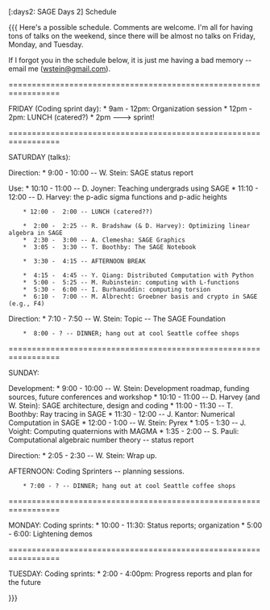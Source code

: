 [:days2: SAGE Days 2] Schedule

{{{
Here's a possible schedule.  Comments are welcome.   I'm all for
having tons of talks on the weekend, since there will be almost
no talks on Friday, Monday, and Tuesday.

If I forgot you in the schedule below, it is just me having
a bad memory -- email me (wstein@gmail.com).
 
=================================================================
 
FRIDAY (Coding sprint day):
        * 9am  - 12pm: Organization session
        * 12pm - 2pm: LUNCH (catered?)
        * 2pm ---> sprint!
 
=================================================================
 
SATURDAY (talks):
 
  Direction:
        *  9:00 - 10:00 -- W. Stein:  SAGE status report
 
  Use:
        * 10:10 - 11:00 -- D. Joyner: Teaching undergrads using SAGE
        * 11:10 - 12:00 -- D. Harvey: the p-adic sigma functions and p-adic heights
 
        * 12:00 -  2:00 -- LUNCH (catered??)

        *  2:00 -  2:25 -- R. Bradshaw (& D. Harvey): Optimizing linear algebra in SAGE
        *  2:30 -  3:00 -- A. Clemesha: SAGE Graphics
        *  3:05 -  3:30 -- T. Boothby: The SAGE Notebook
 
        *  3:30 -  4:15 -- AFTERNOON BREAK
 
        *  4:15 -  4:45 -- Y. Qiang: Distributed Computation with Python
        *  5:00 -  5:25 -- M. Rubinstein: computing with L-functions
        *  5:30 -  6:00 -- I. Burhanuddin: computing torsion
        *  6:10 -  7:00 -- M. Albrecht: Groebner basis and crypto in SAGE (e.g., F4)

  Direction:
        *  7:10 -  7:50 -- W. Stein: Topic -- The SAGE Foundation


        *  8:00 - ? -- DINNER; hang out at cool Seattle coffee shops
 
=================================================================
 
SUNDAY:
 
 Development:
        * 9:00 - 10:00 -- W. Stein: Development roadmap, funding sources, future conferences and workshop
        * 10:10 - 11:00 -- D. Harvey (and W. Stein): SAGE architecture, design and coding
        * 11:00 - 11:30 -- T. Boothby: Ray tracing in SAGE
        * 11:30 - 12:00 -- J. Kantor: Numerical Computation in SAGE
        * 12:00 -  1:00 -- W. Stein: Pyrex
        * 1:05 - 1:30 -- J. Voight: Computing quaternions with MAGMA
        * 1:35 - 2:00 -- S. Pauli: Computational algebraic number theory -- status report
 
 Direction:
        * 2:05 - 2:30 -- W. Stein: Wrap up.
 
AFTERNOON: Coding Sprinters -- planning sessions. 

        * 7:00 - ? -- DINNER; hang out at cool Seattle coffee shops
 
=================================================================
 
MONDAY:
  Coding sprints:
        * 10:00 - 11:30: Status reports; organization
        *  5:00 -  6:00: Lightening demos
 
=================================================================
 
TUESDAY:
  Coding sprints:
        * 2:00 - 4:00pm: Progress reports and plan for the future


}}}
